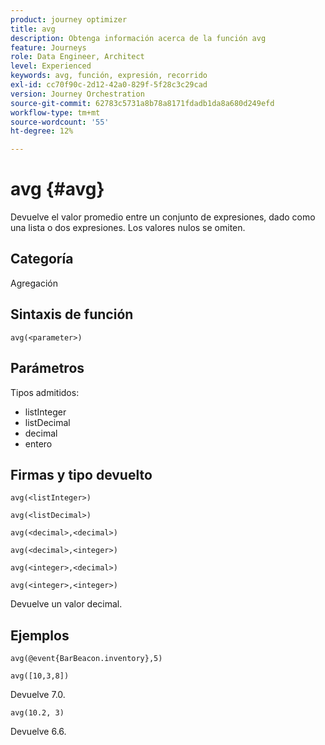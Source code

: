 ```yaml
---
product: journey optimizer
title: avg
description: Obtenga información acerca de la función avg
feature: Journeys
role: Data Engineer, Architect
level: Experienced
keywords: avg, función, expresión, recorrido
exl-id: cc70f90c-2d12-42a0-829f-5f28c3c29cad
version: Journey Orchestration
source-git-commit: 62783c5731a8b78a8171fdadb1da8a680d249efd
workflow-type: tm+mt
source-wordcount: '55'
ht-degree: 12%

---
```


# avg {#avg}

Devuelve el valor promedio entre un conjunto de expresiones, dado como una lista o dos expresiones. Los valores nulos se omiten.


## Categoría

Agregación

## Sintaxis de función

`avg(<parameter>)`

## Parámetros

Tipos admitidos:

* listInteger
* listDecimal
* decimal
* entero

## Firmas y tipo devuelto

`avg(<listInteger>)`

`avg(<listDecimal>)`

`avg(<decimal>,<decimal>)`

`avg(<decimal>,<integer>)`

`avg(<integer>,<decimal>)`

`avg(<integer>,<integer>)`

Devuelve un valor decimal.

## Ejemplos

`avg(@event{BarBeacon.inventory},5)`

`avg([10,3,8])`

Devuelve 7.0.

`avg(10.2, 3)`

Devuelve 6.6.
